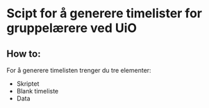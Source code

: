 # Scipt for å generere timelister for gruppelærere ved UiO

## How to:

For å generere timelisten trenger du tre elementer:

- Skriptet
- Blank timeliste
- Data
